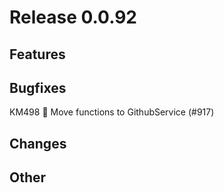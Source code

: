 # Release 0.0.92

## Features

## Bugfixes

KM498 🐛 Move functions to GithubService (#917)

## Changes

## Other

